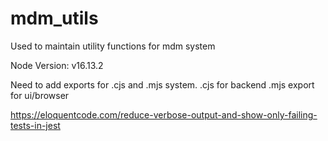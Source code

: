 # mdm_utils
Used to maintain utility functions for mdm system

Node Version: v16.13.2

Need to add exports for .cjs and .mjs system.
.cjs for backend
.mjs export for ui/browser

https://eloquentcode.com/reduce-verbose-output-and-show-only-failing-tests-in-jest